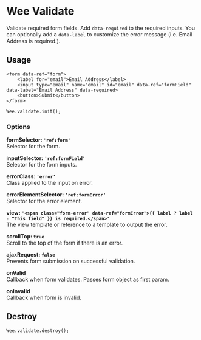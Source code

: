 # Wee Validate

Validate required form fields. Add `data-required` to the required inputs. You can optionally add a `data-label` to customize the error message (i.e. Email Address is required.).

## Usage

```
<form data-ref="form">
	<label for="email">Email Address</label>
	<input type="email" name="email" id="email" data-ref="formField" data-label="Email Address" data-required>
	<button>Submit</button>
</form>
```

```
Wee.validate.init();
```

### Options

**formSelector: `'ref:form'`**<br>
Selector for the form.

**inputSelector: `'ref:formField'`**<br>
Selector for the form inputs.

**errorClass: `'error'`**<br>
Class applied to the input on error.

**errorElementSelector: `'ref:formError'`**<br>
Selector for the error element.

**view: `'<span class="form-error" data-ref="formError">{{ label ? label : "This field" }} is required.</span>'`**<br>
The view template or reference to a template to output the error.

**scrollTop: `true`**<br>
Scroll to the top of the form if there is an error.

**ajaxRequest: `false`**<br>
Prevents form submission on successful validation.

**onValid**<br>
Callback when form validates. Passes form object as first param.

**onInvalid**<br>
Callback when form is invalid.

## Destroy

```
Wee.validate.destroy();
```